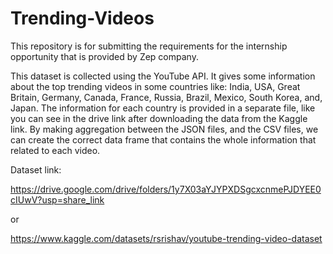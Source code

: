 # Trending-Videos
This repository is for submitting the requirements for the internship opportunity that is provided by Zep company.

This dataset is collected using the YouTube API. It gives some information about the top trending videos in some countries like: India, USA, Great Britain, Germany, Canada, France, Russia, Brazil, Mexico, South Korea, and, Japan. The information for each country is provided in a separate file, like you can see in the drive link after downloading the data from the Kaggle link. By making aggregation between the JSON files, and the CSV files, we can create the correct data frame that contains the whole information that related to each video.

Dataset link:

https://drive.google.com/drive/folders/1y7X03aYJYPXDSgcxcnmePJDYEE0cIUwV?usp=share_link

or

https://www.kaggle.com/datasets/rsrishav/youtube-trending-video-dataset
